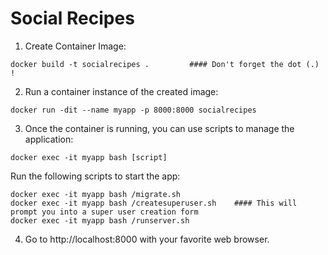# Social Recipes

1. Create Container Image:

```
docker build -t socialrecipes .         #### Don't forget the dot (.) !
```

2. Run a container instance of the created image:

```
docker run -dit --name myapp -p 8000:8000 socialrecipes
```

3. Once the container is running, you can use scripts to manage the application:

```
docker exec -it myapp bash [script]
```

Run the following scripts to start the app:

```
docker exec -it myapp bash /migrate.sh
docker exec -it myapp bash /createsuperuser.sh    #### This will prompt you into a super user creation form
docker exec -it myapp bash /runserver.sh
```

4. Go to http://localhost:8000 with your favorite web browser.